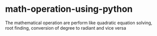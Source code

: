 # math-operation-using-python
The mathematical operation are perform like quadratic equation solving, root finding, conversion of degree to radiant and vice versa

